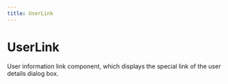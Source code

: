 ```yaml
---
title: UserLink
---
```


# UserLink

<div>User information link component, which displays the special link of the user details dialog box.</div>

